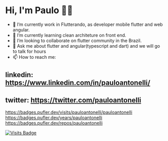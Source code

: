 # Hi, I'm Paulo 👋🤓
- 🔭 I’m currently work in Flutterando, as developer mobile flutter and web angular.
- 🌱 I’m currently learning clean architeture on front end.
- 👯 I’m looking to collaborate on flutter community in the Brazil.
- 💬 Ask me about flutter and angular(typescript and dart) and we will go to talk for hours
- 📫 How to reach me: 
## linkedin: https://www.linkedin.com/in/pauloantonelli/
## twitter: https://twitter.com/pauloantonelli

https://badges.pufler.dev/visits/pauloantonelli/pauloantonelli
https://badges.pufler.dev/years/pauloantonelli
https://badges.pufler.dev/repos/pauloantonelli

[![Visits Badge](https://badges.pufler.dev/visits/puf17640/git-badges)](https://badges.pufler.dev)
